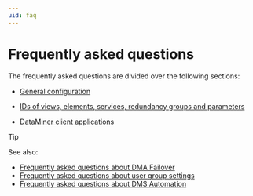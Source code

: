 ```yaml
---
uid: faq
---
```


# Frequently asked questions

The frequently asked questions are divided over the following sections:

- [General configuration](xref:General_configuration)

- [IDs of views, elements, services, redundancy groups and parameters](xref:IDs_of_views_elements_services_redundancy_groups_and_parameters)

- [DataMiner client applications](xref:DataMiner_client_applications)

> [!TIP]
> See also:
>
> - [Frequently asked questions about DMA Failover](xref:Frequently_asked_questions_about_DMA_Failover)
> - [Frequently asked questions about user group settings](xref:Frequently_asked_questions_about_user_group_settings)
> - [Frequently asked questions about DMS Automation](xref:Frequently_asked_questions_about_DMS_Automation)
